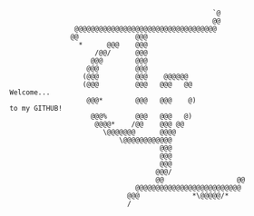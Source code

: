                                                       `@                   
                                                      @@                   
                    @@@@@@@@@@@@@@@@@@@@@@@@@@@@@@@@@@@                    
                   @@              @@@                                     
                     *      @@@    @@@                                     
                         /@@/      @@@                                     
                        @@@        @@@                                     
                       @@@         @@@                                     
                      (@@@         @@@    @@@@@@                           
                      (@@@         @@@   @@@   @@                          Welcome...
                       @@@*        @@@   @@@    @)                         to my GITHUB!
                        @@@%       @@@   @@@   @)                          
                         @@@@*    /@@    @@@ @@                            
                           \@@@@@@@      @@@@                              
                               \@@@@@@@@@@@@                               
                                         @@@                               
                                         @@@                               
                                         @@@                               
                                        @@@/                               
                                        @@                  @@             
                                   @@@@@@@@@@@@@@@@@@@@@@@@@@              
                                 @@@             *\@@@@@/*                 
                                 /                                         

<!--
**taylorsudo/taylorsudo** is a ✨ _special_ ✨ repository because its `README.md` (this file) appears on your GitHub profile.

Here are some ideas to get you started:

- 🔭 I’m currently working on ...
- 🌱 I’m currently learning ...
- 👯 I’m looking to collaborate on ...
- 🤔 I’m looking for help with ...
- 💬 Ask me about ...
- 📫 How to reach me: ...
- 😄 Pronouns: ...
- ⚡ Fun fact: ...
-->
